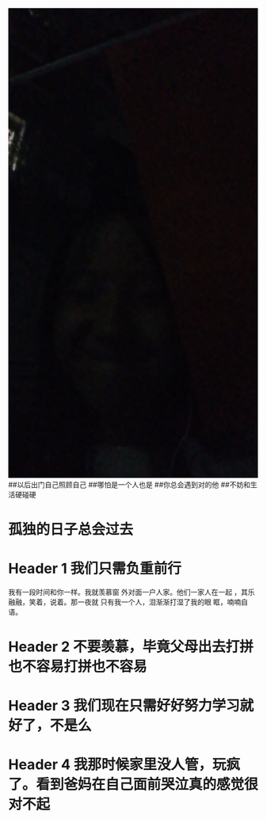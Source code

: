 <img src="周媛.jpg"/>
##以后出门自己照顾自己
##哪怕是一个人也是
##你总会遇到对的他
##不妨和生活硬碰硬


# 孤独的日子总会过去
   


# Header 1 我们只需负重前行
我有一段时间和你一样。我就羡慕窗
外对面一户人家。他们一家人在一起
，其乐融融，笑着，说着。那一夜就
只有我一个人，泪渐渐打湿了我的眼
眶，喃喃自语。
  

# Header 2 不要羡慕，毕竟父母出去打拼也不容易打拼也不容易
# Header 3 我们现在只需好好努力学习就好了，不是么
# Header 4 我那时候家里没人管，玩疯了。看到爸妈在自己面前哭泣真的感觉很对不起


